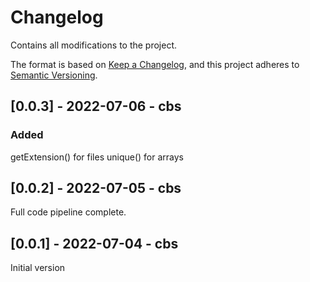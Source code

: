 # Changelog

Contains all modifications to the project.

The format is based on [Keep a Changelog](https://keepachangelog.com/en/1.0.0/),
and this project adheres to [Semantic Versioning](https://semver.org/spec/v2.0.0.html).

## [0.0.3] - 2022-07-06 - cbs

### Added

getExtension() for files
unique() for arrays

## [0.0.2] - 2022-07-05 - cbs

Full code pipeline complete.

## [0.0.1] - 2022-07-04 - cbs

Initial version
